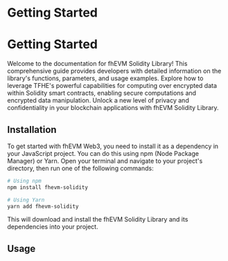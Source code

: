 # Getting Started

# Getting Started

Welcome to the documentation for fhEVM Solidity Library! This comprehensive guide provides developers with detailed information on the library's functions, parameters, and usage examples. Explore how to leverage TFHE's powerful capabilities for computing over encrypted data within Solidity smart contracts, enabling secure computations and encrypted data manipulation. Unlock a new level of privacy and confidentiality in your blockchain applications with fhEVM Solidity Library.

## Installation

To get started with fhEVM Web3, you need to install it as a dependency in your JavaScript project. You can do this using npm (Node Package Manager) or Yarn. Open your terminal and navigate to your project's directory, then run one of the following commands:

```bash
# Using npm
npm install fhevm-solidity

# Using Yarn
yarn add fhevm-solidity
```

This will download and install the fhEVM Solidity Library and its dependencies into your project.

## Usage
